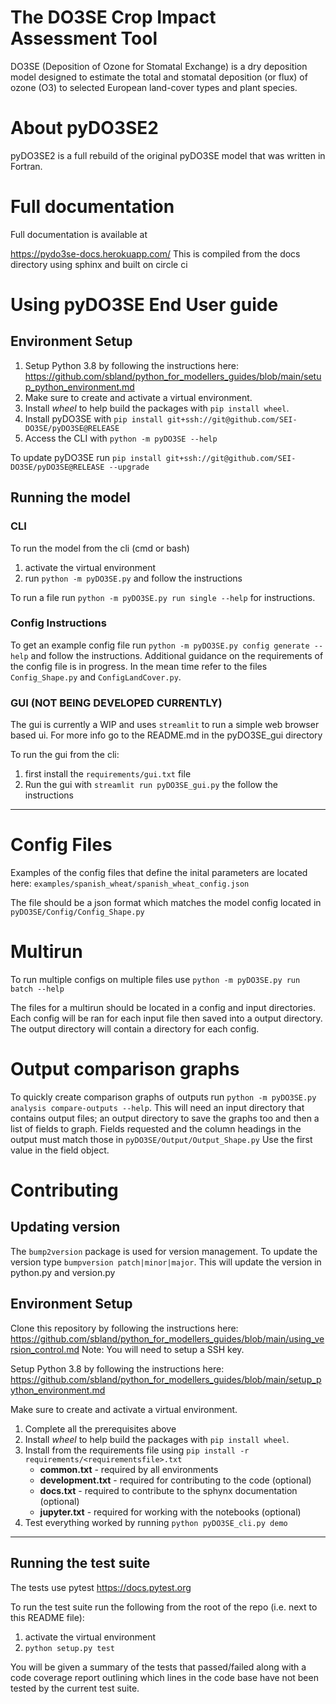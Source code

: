 # The DO3SE Crop Impact Assessment Tool

DO3SE (Deposition of Ozone for Stomatal Exchange) is a dry deposition model designed to estimate the total and stomatal deposition (or flux) of ozone (O3) to selected European land-cover types and plant species.

# About pyDO3SE2

pyDO3SE2 is a full rebuild of the original pyDO3SE model that was written in Fortran.

# Full documentation

Full documentation is available at

https://pydo3se-docs.herokuapp.com/
This is compiled from the docs directory using sphinx and built on circle ci

# Using pyDO3SE End User guide

## Environment Setup

1. Setup Python 3.8 by following the instructions here: https://github.com/sbland/python_for_modellers_guides/blob/main/setup_python_environment.md
2. Make sure to create and activate a virtual environment.
3. Install _wheel_ to help build the packages with `pip install wheel`.
4. Install pyDO3SE with `pip install git+ssh://git@github.com/SEI-DO3SE/pyDO3SE@RELEASE`
5. Access the CLI with `python -m pyDO3SE --help`

To update pyDO3SE run `pip install git+ssh://git@github.com/SEI-DO3SE/pyDO3SE@RELEASE --upgrade`

## Running the model

### CLI

To run the model from the cli (cmd or bash)

1. activate the virtual environment
2. run `python -m pyDO3SE.py` and follow the instructions

To run a file run `python -m pyDO3SE.py run single --help` for instructions.

### Config Instructions

To get an example config file run `python -m pyDO3SE.py config generate --help` and follow the instructions.
Additional guidance on the requirements of the config file is in progress. In the mean time refer to the files
`Config_Shape.py` and `ConfigLandCover.py`.

### GUI (NOT BEING DEVELOPED CURRENTLY)

The gui is currently a WIP and uses `streamlit` to run a simple web browser based ui.
For more info go to the README.md in the pyDO3SE_gui directory

To run the gui from the cli:

1. first install the `requirements/gui.txt` file
2. Run the gui with `streamlit run pyDO3SE_gui.py` the follow the instructions

---

# Config Files

Examples of the config files that define the inital parameters are located here:
`examples/spanish_wheat/spanish_wheat_config.json`

The file should be a json format which matches the model config located in `pyDO3SE/Config/Config_Shape.py`

# Multirun

To run multiple configs on multiple files use `python -m pyDO3SE.py run batch --help`

The files for a multirun should be located in a config and input directories. Each config will be ran for each
input file then saved into a output directory. The output directory will contain a directory for each config.

# Output comparison graphs

To quickly create comparison graphs of outputs run `python -m pyDO3SE.py analysis compare-outputs --help`.
This will need an input directory that contains output files; an output directory to save
the graphs too and then a list of fields to graph. Fields requested and the column headings in the output
must match those in `pyDO3SE/Output/Output_Shape.py` Use the first value in the field object.

# Contributing

## Updating version

The `bump2version` package is used for version management.
To update the version type `bumpversion patch|minor|major`.
This will update the version in python.py and version.py

## Environment Setup

Clone this repository by following the instructions here: https://github.com/sbland/python_for_modellers_guides/blob/main/using_version_control.md
Note: You will need to setup a SSH key.

Setup Python 3.8 by following the instructions here: https://github.com/sbland/python_for_modellers_guides/blob/main/setup_python_environment.md

Make sure to create and activate a virtual environment.

1. Complete all the prerequisites above
2. Install _wheel_ to help build the packages with `pip install wheel`.
3. Install from the requirements file using `pip install -r requirements/<requirementsfile>.txt`
   - **common.txt** - required by all environments
   - **development.txt** - required for contributing to the code (optional)
   - **docs.txt** - required to contribute to the sphynx documentation (optional)
   - **jupyter.txt** - required for working with the notebooks (optional)
4. Test everything worked by running `python pyDO3SE_cli.py demo`

---

## Running the test suite

The tests use pytest https://docs.pytest.org

To run the test suite run the following from the root of
the repo (i.e. next to this README file):

1. activate the virtual environment
2. `python setup.py test`

You will be given a summary of the tests that passed/failed along with a code
coverage report outlining which lines in the code base have not been tested by
the current test suite.
